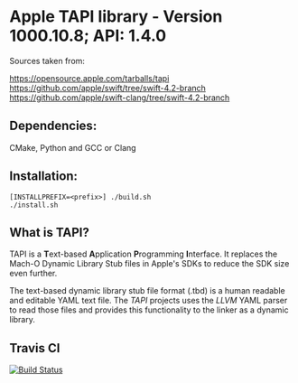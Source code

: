 # Apple TAPI library - Version 1000.10.8; API: 1.4.0 #

Sources taken from: 

https://opensource.apple.com/tarballs/tapi  
https://github.com/apple/swift/tree/swift-4.2-branch  
https://github.com/apple/swift-clang/tree/swift-4.2-branch  

## Dependencies: ##

CMake, Python and GCC or Clang

## Installation: ##

    [INSTALLPREFIX=<prefix>] ./build.sh  
    ./install.sh

## What is TAPI? ##

TAPI is a **T**ext-based **A**pplication **P**rogramming **I**nterface. It
replaces the Mach-O Dynamic Library Stub files in Apple's SDKs to reduce the SDK
size even further.

The text-based dynamic library stub file format (.tbd) is a human readable and
editable YAML text file. The _TAPI_ projects uses the _LLVM_ YAML parser to read
those files and provides this functionality to the linker as a dynamic library.

## Travis CI ##

[![Build Status](https://travis-ci.org/tpoechtrager/apple-libtapi.svg?branch=1000.10.8)](https://travis-ci.org/tpoechtrager/apple-libtapi)
